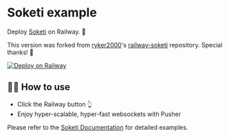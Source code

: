 # Soketi example

Deploy [Soketi](https://soketi.app) on Railway. 🚀

This version was forked from [ryker2000](https://github.com/ryker2000)'s [railway-soketi](https://github.com/ryker2000/railway-soketi) repository. Special thanks! 🥳

[![Deploy on Railway](https://railway.app/button.svg)](https://railway.app/new/template/IAn7JD?referralCode=T4V-jV)

## 💁‍♀️ How to use

- Click the Railway button 👆
- Enjoy hyper-scalable, hyper-fast websockets with Pusher

Please refer to the [Soketi Documentation](https://docs.soketi.app) for detailed examples.
